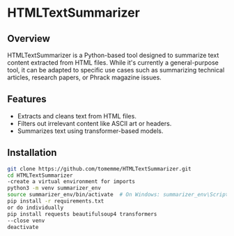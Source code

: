 # HTMLTextSummarizer

## Overview
HTMLTextSummarizer is a Python-based tool designed to summarize text content extracted from HTML files. While it's currently a general-purpose tool, it can be adapted to specific use cases such as summarizing technical articles, research papers, or Phrack magazine issues.

## Features
- Extracts and cleans text from HTML files.
- Filters out irrelevant content like ASCII art or headers.
- Summarizes text using transformer-based models.

## Installation
```bash
git clone https://github.com/tomemme/HTMLTextSummarizer.git
cd HTMLTextSummarizer
-create a virtual environment for imports
python3 -m venv summarizer_env
source summarizer_env/bin/activate  # On Windows: summarizer_env\Scripts\activate
pip install -r requirements.txt
or do individually
pip install requests beautifulsoup4 transformers
--close venv
deactivate


